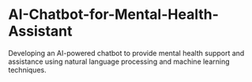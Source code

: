 # AI-Chatbot-for-Mental-Health-Assistant
 Developing an AI-powered chatbot to provide mental health support and assistance using natural language processing and machine learning techniques.
